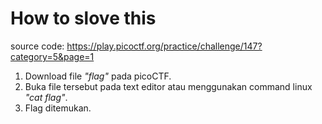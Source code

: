 # How to slove this

source code: https://play.picoctf.org/practice/challenge/147?category=5&page=1

1. Download file <i>"flag"</i> pada picoCTF.
2. Buka file tersebut pada text editor atau menggunakan command linux <i>"cat flag"</i>.
3. Flag ditemukan.